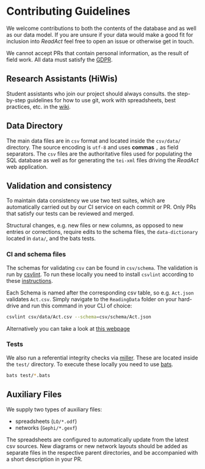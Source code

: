 # Contributing Guidelines
We welcome contributions to both the contents of the database and as well as our data model. If you are unsure if your data would make a good fit for inclusion into *ReadAct* feel free to open an issue or otherwise get in touch.

We cannot accept PRs that contain personal information, as the result of field work. All data must satisfy the [GDPR](https://gdpr-info.eu).

## Research Assistants (HiWis)
Student assistants who join our project should always consults. the step-by-step guidelines for how to use git, work with spreadsheets, best practices, etc. in the [wiki](https://github.com/readchina/ReadingData/wiki).

## Data Directory
The main data files are in `csv` format and located inside the `csv/data/` directory. The source encoding is `utf-8` and uses **commas** `,` as field separators. The `csv` files are the authoritative files used for populating the SQL database as well as for generating the `tei-xml` files driving the *ReadAct* web application.

## Validation and consistency
To maintain data consistency we use two test suites, which are automatically carried out by our CI service on each commit or PR. Only PRs that satisfy our tests can be reviewed and merged.

Structural changes, e.g. new files or new columns, as opposed to new entries or corrections, require edits to the schema files, the `data-dictionary` located in `data/`, and the bats tests.

### CI and schema files
The schemas for validating `csv` can be found in `csv/schema`. The validation is run by  [csvlint](https://github.com/theodi/csvlint.rb). To run these locally you need to install `csvlint` according to these [instructions](https://github.com/theodi/csvlint.rb#installation).

Each Schema is named after the corresponding csv table, so e.g. `Act.json` validates `Act.csv`. Simply navigate to the `ReadingData` folder on your hard-drive and run this command in your CLI of choice:
```bash
csvlint csv/data/Act.csv --schema=csv/schema/Act.json
```

Alternatively you can take a look at [this webpage](http://csvlint.io)

### Tests
We also run a referential integrity checks via [miller](). These are located inside the `test/` directory. To execute these locally you need to use [bats]().

```bash
bats test/*.bats
```

## Auxiliary Files
We supply two types of auxiliary files:
-   spreadsheets (`LO/*.odf`)
-   networks (`Gephi/*.gexf`)

The spreadsheets are configured to automatically update from the latest csv sources. New diagrams or new network layouts should be added as separate files in the respective parent directories, and be accompanied with a short description in your PR.
